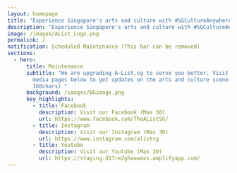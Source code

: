 ```yaml
---
layout: homepage
title: "Experience Singapore's arts and culture with #SGCultureAnywhere | The A List"
description: "Experience Singapore's arts and culture with #SGCultureAnywhere | The A List"
image: /images/AList_Logo.png
permalink: /
notification: Scheduled Maintenance (This bar can be removed)
sections:
  - hero:
      title: Maintenance
      subtitle: "We are upgrading A-List.sg to serve you better. Visit our social
        media pages below to get updates on the arts and culture scene. (Max:
        160chars) "
      background: /images/BGimage.png
      key_highlights:
        - title: Facebook
          description: Visit our Facebook (Max 30)
          url: https://www.facebook.com/TheAListSG/
        - title: Instagram
          description: Visit our Instagram (Max 30)
          url: https://www.instagram.com/alistsg
        - title: Youtube
          description: Visit our Youtube (Max 30)
          url: https://staging.d17re2ghaaamxs.amplifyapp.com/
---
```

